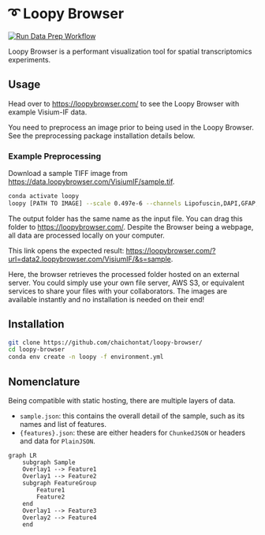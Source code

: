 # ➰ Loopy Browser

[![Run Data Prep Workflow](https://github.com/chaichontat/loopy-browser/actions/workflows/data_prep.yml/badge.svg?branch=main)](https://github.com/chaichontat/loopy-browser/actions/workflows/data_prep.yml)

Loopy Browser is a performant visualization tool for spatial transcriptomics experiments.

## Usage

Head over to https://loopybrowser.com/ to see the Loopy Browser with example Visium-IF data.

You need to preprocess an image prior to being used in the Loopy Browser.
See the preprocessing package installation details below.

### Example Preprocessing

Download a sample TIFF image from https://data.loopybrowser.com/VisiumIF/sample.tif.

```sh
conda activate loopy
loopy [PATH TO IMAGE] --scale 0.497e-6 --channels Lipofuscin,DAPI,GFAP,NeuN,OLIG2,TMEM119
```

The output folder has the same name as the input file.
You can drag this folder to https://loopybrowser.com/.
Despite the Browser being a webpage, all data are processed locally on your computer.

This link opens the expected result: https://loopybrowser.com/?url=data2.loopybrowser.com/VisiumIF/&s=sample.

Here, the browser retrieves the processed folder hosted on an external server.
You could simply use your own file server, AWS S3, or equivalent services to share your files with your collaborators.
The images are available instantly and no installation is needed on their end!

## Installation

```sh
git clone https://github.com/chaichontat/loopy-browser/
cd loopy-browser
conda env create -n loopy -f environment.yml
```


## Nomenclature

Being compatible with static hosting, there are multiple layers of data.

- `sample.json`: this contains the overall detail of the sample, such as its names and list of features.
- `{features}.json`: these are either headers for `ChunkedJSON` or headers and data for `PlainJSON`.

```mermaid
graph LR
    subgraph Sample
    Overlay1 --> Feature1
    Overlay1 --> Feature2
    subgraph FeatureGroup
        Feature1
        Feature2
    end
    Overlay1 --> Feature3
    Overlay2 --> Feature4
    end
 ```
